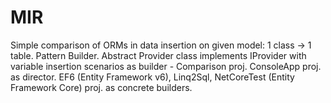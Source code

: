 # MIR
Simple comparison of ORMs in data insertion on given model: 1 class -> 1 table.
Pattern Builder. Abstract Provider class implements IProvider with variable insertion scenarios as builder - Comparison proj. 
ConsoleApp proj. as director. 
EF6 (Entity Framework v6), Linq2Sql, NetCoreTest (Entity Framework Core) proj. as concrete builders.

